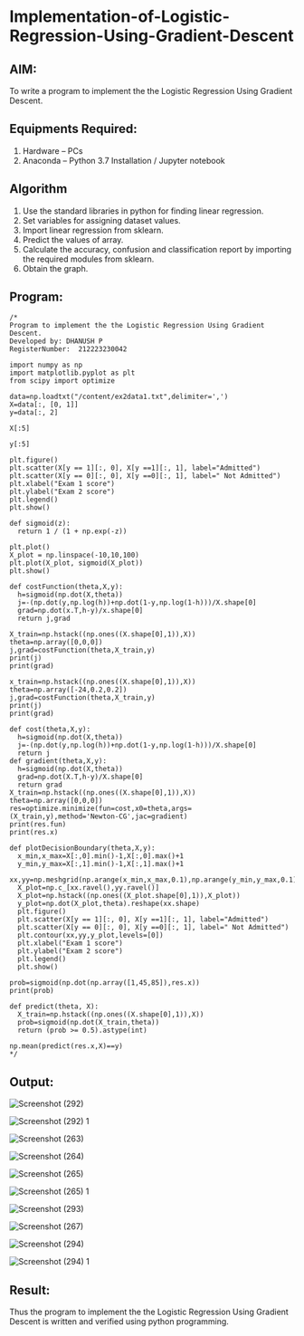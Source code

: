 # Implementation-of-Logistic-Regression-Using-Gradient-Descent

## AIM:
To write a program to implement the the Logistic Regression Using Gradient Descent.

## Equipments Required:
1. Hardware – PCs
2. Anaconda – Python 3.7 Installation / Jupyter notebook

## Algorithm
1. Use the standard libraries in python for finding linear regression.
2. Set variables for assigning dataset values.
3. Import linear regression from sklearn.
4. Predict the values of array.
5. Calculate the accuracy, confusion and classification report by importing the required modules from sklearn.
6. Obtain the graph.

## Program:
```
/*
Program to implement the the Logistic Regression Using Gradient Descent.
Developed by: DHANUSH P
RegisterNumber:  212223230042

import numpy as np
import matplotlib.pyplot as plt
from scipy import optimize

data=np.loadtxt("/content/ex2data1.txt",delimiter=',')
X=data[:, [0, 1]]
y=data[:, 2]

X[:5]

y[:5]

plt.figure()
plt.scatter(X[y == 1][:, 0], X[y ==1][:, 1], label="Admitted")
plt.scatter(X[y == 0][:, 0], X[y ==0][:, 1], label=" Not Admitted")
plt.xlabel("Exam 1 score")
plt.ylabel("Exam 2 score")
plt.legend()
plt.show()

def sigmoid(z):
  return 1 / (1 + np.exp(-z))

plt.plot()
X_plot = np.linspace(-10,10,100)
plt.plot(X_plot, sigmoid(X_plot))
plt.show()

def costFunction(theta,X,y):
  h=sigmoid(np.dot(X,theta))
  j=-(np.dot(y,np.log(h))+np.dot(1-y,np.log(1-h)))/X.shape[0]
  grad=np.dot(x.T,h-y)/x.shape[0]
  return j,grad
  
X_train=np.hstack((np.ones((X.shape[0],1)),X))
theta=np.array([0,0,0])
j,grad=costFunction(theta,X_train,y)
print(j)
print(grad)

x_train=np.hstack((np.ones((X.shape[0],1)),X))
theta=np.array([-24,0.2,0.2])
j,grad=costFunction(theta,X_train,y)
print(j)
print(grad)

def cost(theta,X,y):
  h=sigmoid(np.dot(X,theta))
  j=-(np.dot(y,np.log(h))+np.dot(1-y,np.log(1-h)))/X.shape[0]
  return j
def gradient(theta,X,y):
  h=sigmoid(np.dot(X,theta))
  grad=np.dot(X.T,h-y)/X.shape[0]
  return grad
X_train=np.hstack((np.ones((X.shape[0],1)),X))
theta=np.array([0,0,0])
res=optimize.minimize(fun=cost,x0=theta,args=(X_train,y),method='Newton-CG',jac=gradient)
print(res.fun)
print(res.x)

def plotDecisionBoundary(theta,X,y):
  x_min,x_max=X[:,0].min()-1,X[:,0].max()+1
  y_min,y_max=X[:,1].min()-1,X[:,1].max()+1
  xx,yy=np.meshgrid(np.arange(x_min,x_max,0.1),np.arange(y_min,y_max,0.1))
  X_plot=np.c_[xx.ravel(),yy.ravel()]
  X_plot=np.hstack((np.ones((X_plot.shape[0],1)),X_plot))
  y_plot=np.dot(X_plot,theta).reshape(xx.shape)
  plt.figure()
  plt.scatter(X[y == 1][:, 0], X[y ==1][:, 1], label="Admitted")
  plt.scatter(X[y == 0][:, 0], X[y ==0][:, 1], label=" Not Admitted")
  plt.contour(xx,yy,y_plot,levels=[0])
  plt.xlabel("Exam 1 score")
  plt.ylabel("Exam 2 score")
  plt.legend()
  plt.show()
  
prob=sigmoid(np.dot(np.array([1,45,85]),res.x))
print(prob)

def predict(theta, X):
  X_train=np.hstack((np.ones((X.shape[0],1)),X))
  prob=sigmoid(np.dot(X_train,theta))
  return (prob >= 0.5).astype(int)

np.mean(predict(res.x,X)==y)
*/
```

## Output:

![Screenshot (292)](https://github.com/Anusharonselva/-Implementation-of-Logistic-Regression-Using-Gradient-Descent/assets/119405600/0bf3f4f2-0e87-44aa-bfad-5b0bb23a5ef2)


![Screenshot (292) 1](https://github.com/Anusharonselva/-Implementation-of-Logistic-Regression-Using-Gradient-Descent/assets/119405600/ede9d59a-e3f5-4e75-b872-73fa48e269ba)


![Screenshot (263)](https://github.com/Anusharonselva/-Implementation-of-Logistic-Regression-Using-Gradient-Descent/assets/119405600/3a2b9e11-8db0-4269-9033-b63a850796b9)

![Screenshot (264)](https://github.com/Anusharonselva/-Implementation-of-Logistic-Regression-Using-Gradient-Descent/assets/119405600/40800023-594f-4b2a-bdab-bee74f6738cd)

![Screenshot (265)](https://github.com/Anusharonselva/-Implementation-of-Logistic-Regression-Using-Gradient-Descent/assets/119405600/251f8129-4db4-49af-8e7a-56424b7054e6)

![Screenshot (265) 1](https://github.com/Anusharonselva/-Implementation-of-Logistic-Regression-Using-Gradient-Descent/assets/119405600/eca4766c-2f32-4cc0-8416-6e5d5f5457c3)

![Screenshot (293)](https://github.com/Anusharonselva/-Implementation-of-Logistic-Regression-Using-Gradient-Descent/assets/119405600/a4315f6e-486f-4c52-8387-3428393f5d06)


![Screenshot (267)](https://github.com/Anusharonselva/-Implementation-of-Logistic-Regression-Using-Gradient-Descent/assets/119405600/55560375-278d-4540-98e4-f4b7560781f8)

![Screenshot (294)](https://github.com/Anusharonselva/-Implementation-of-Logistic-Regression-Using-Gradient-Descent/assets/119405600/3f3fe9bd-2d16-4693-8bd9-39c196ee8dfd)


![Screenshot (294) 1](https://github.com/Anusharonselva/-Implementation-of-Logistic-Regression-Using-Gradient-Descent/assets/119405600/21f754eb-8d33-4a6d-9e5a-884c804ee36f)



## Result:
Thus the program to implement the the Logistic Regression Using Gradient Descent is written and verified using python programming.

